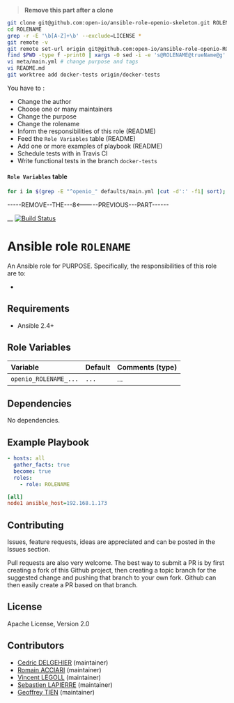 
> **Remove this part after a clone**

```sh
git clone git@github.com:open-io/ansible-role-openio-skeleton.git ROLENAME
cd ROLENAME
grep -r -E '\b[A-Z]+\b' --exclude=LICENSE *
git remote -v
git remote set-url origin git@github.com:open-io/ansible-role-openio-ROLENAME.git
find $PWD -type f -print0 | xargs -0 sed -i -e 's@ROLENAME@trueName@g'
vi meta/main.yml # change purpose and tags
vi README.md 
git worktree add docker-tests origin/docker-tests
```

You have to :
  - Change the author
  - Choose one or many maintainers
  - Change the purpose
  - Change the rolename
  - Inform the responsibilities of this role (README)
  - Feed the `Role Variables` table (README)
  - Add one or more examples of playbook (README)
  - Schedule tests with in Travis CI
  - Write functional tests in the branch `docker-tests`


#### `Role Variables` table
```sh
for i in $(grep -E "^openio_" defaults/main.yml |cut -d':' -f1| sort); do echo '|' '`'$i'`'' | `'$(grep $i defaults/main.yml|cut -d: -f2|sed -e "s/^ //")'` | ... |'; done
```

-----REMOVE--THE---8<-----PREVIOUS---PART------

__
[![Build Status](https://travis-ci.org/open-io/ansible-role-openio-ROLENAME.svg?branch=master)](https://travis-ci.org/open-io/ansible-role-openio-ROLENAME)
# Ansible role `ROLENAME`

An Ansible role for PURPOSE. Specifically, the responsibilities of this role are to:

-

## Requirements

- Ansible 2.4+

## Role Variables


| Variable   | Default | Comments (type)  |
| :---       | :---    | :---             |
| `openio_ROLENAME_...` | `...`   | ...              |

## Dependencies

No dependencies.

## Example Playbook

```yaml
- hosts: all
  gather_facts: true
  become: true
  roles:
    - role: ROLENAME
```


```ini
[all]
node1 ansible_host=192.168.1.173
```

## Contributing

Issues, feature requests, ideas are appreciated and can be posted in the Issues section.

Pull requests are also very welcome.
The best way to submit a PR is by first creating a fork of this Github project, then creating a topic branch for the suggested change and pushing that branch to your own fork.
Github can then easily create a PR based on that branch.

## License

Apache License, Version 2.0

## Contributors

- [Cedric DELGEHIER](https://github.com/cdelgehier/) (maintainer)
- [Romain ACCIARI](https://github.com/racciari) (maintainer)
- [Vincent LEGOLL](https://github.com/vincent-legoll) (maintainer)
- [Sebastien LAPIERRE](https://github.com/sebastienlapierre) (maintainer)
- [Geoffrey TIEN](https://github.com/GeoffreyTien) (maintainer)
